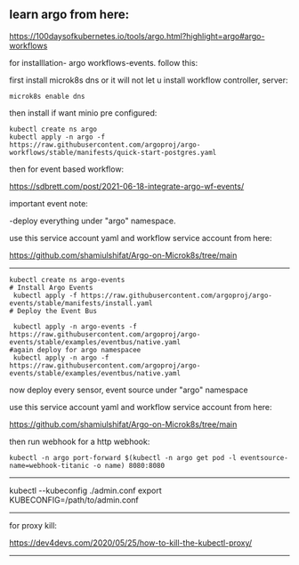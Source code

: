 ## learn argo from here: 
https://100daysofkubernetes.io/tools/argo.html?highlight=argo#argo-workflows

for installlation- argo workflows-events. follow this:

first install microk8s dns or it will not let u install workflow controller, server:
```
microk8s enable dns
```
then install if want minio pre configured:
```
kubectl create ns argo
kubectl apply -n argo -f https://raw.githubusercontent.com/argoproj/argo-workflows/stable/manifests/quick-start-postgres.yaml

```
then for event based workflow:

https://sdbrett.com/post/2021-06-18-integrate-argo-wf-events/

important event note:

-deploy everything under "argo" namespace.

use this service account yaml and workflow service account from here:

https://github.com/shamiulshifat/Argo-on-Microk8s/tree/main

***********************
```
kubectl create ns argo-events
# Install Argo Events
 kubectl apply -f https://raw.githubusercontent.com/argoproj/argo-events/stable/manifests/install.yaml
# Deploy the Event Bus

 kubectl apply -n argo-events -f https://raw.githubusercontent.com/argoproj/argo-events/stable/examples/eventbus/native.yaml
#again deploy for argo namespacee
 kubectl apply -n argo -f https://raw.githubusercontent.com/argoproj/argo-events/stable/examples/eventbus/native.yaml
```
now deploy every sensor, event source under "argo" namespace

use this service account yaml and workflow service account from here:

https://github.com/shamiulshifat/Argo-on-Microk8s/tree/main


then run webhook for a http webhook:
```
kubectl -n argo port-forward $(kubectl -n argo get pod -l eventsource-name=webhook-titanic -o name) 8080:8080
```

*****************************
kubectl --kubeconfig ./admin.conf
export KUBECONFIG=/path/to/admin.conf

***********************
for proxy kill:

https://dev4devs.com/2020/05/25/how-to-kill-the-kubectl-proxy/

**************************
